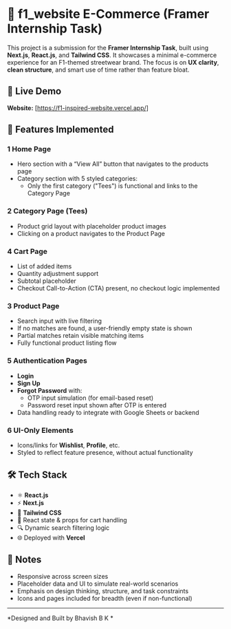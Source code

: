 # 🏁  f1_website E-Commerce (Framer Internship Task)

This project is a submission for the **Framer Internship Task**, built using **Next.js**, **React.js**, and **Tailwind CSS**. It showcases a minimal e-commerce experience for an F1-themed streetwear brand. The focus is on **UX clarity**, **clean structure**, and smart use of time rather than feature bloat.

## 🔗 Live Demo
**Website:** [https://f1-inspired-website.vercel.app/]

## 📁 Features Implemented

### 1️ Home Page
- Hero section with a “View All” button that navigates to the products page
- Category section with 5 styled categories:
  - Only the first category ("Tees") is functional and links to the Category Page

### 2️ Category Page (Tees)
- Product grid layout with placeholder product images
- Clicking on a product navigates to the Product Page


### 4️ Cart Page
- List of added items
- Quantity adjustment support
- Subtotal placeholder
- Checkout Call-to-Action (CTA) present, no checkout logic implemented

### 3️ Product Page
- Search input with live filtering
- If no matches are found, a user-friendly empty state is shown
- Partial matches retain visible matching items
- Fully functional product listing flow

### 5️ Authentication Pages
- **Login**
- **Sign Up**
- **Forgot Password** with:
  - OTP input simulation (for email-based reset)
  - Password reset input shown after OTP is entered
- Data handling ready to integrate with Google Sheets or backend

### 6️ UI-Only Elements
- Icons/links for **Wishlist**, **Profile**, etc.
- Styled to reflect feature presence, without actual functionality

## 🛠️ Tech Stack

- ⚛️ **React.js**
- ⚡ **Next.js**
- 🎨 **Tailwind CSS**
- 🛒 React state & props for cart handling
- 🔍 Dynamic search filtering logic
- 🌐 Deployed with **Vercel**

## 📌 Notes

- Responsive across screen sizes
- Placeholder data and UI to simulate real-world scenarios
- Emphasis on design thinking, structure, and task constraints
- Icons and pages included for breadth (even if non-functional)

---

*Designed and Built by Bhavish B K *

